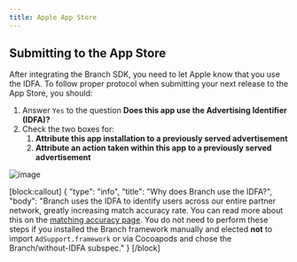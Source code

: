 ```yaml
---
title: Apple App Store
---
```

## Submitting to the App Store

After integrating the Branch SDK, you need to let Apple know that you use the IDFA. To follow proper protocol when submitting your next release to the App Store, you should:

1. Answer `Yes` to the question <notranslate>**Does this app use the Advertising Identifier (IDFA)?**</notranslate>
2. Check the two boxes for:
	1. <notranslate>**Attribute this app installation to a previously served advertisement**</notranslate>
	2. <notranslate>**Attribute an action taken within this app to a previously served advertisement**</notranslate>

![image](/images/pages/apps/idfa.png)

[block:callout]
{
  "type": "info",
  "title": "Why does Branch use the IDFA?",
  "body": "Branch uses the IDFA to identify users across our entire partner network, greatly increasing match accuracy rate. You can read more about this on the [matching accuracy page](/resources/matching/). You do not need to perform these steps if you installed the Branch framework manually and elected **not** to import `AdSupport.framework` or via Cocoapods and chose the Branch/without-IDFA subspec."
}
[/block]
